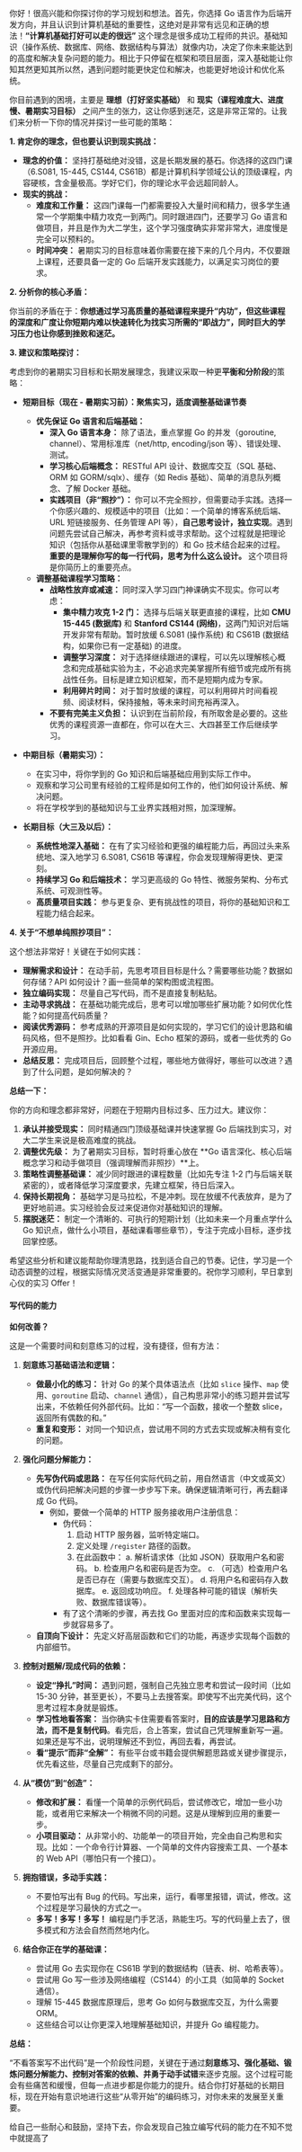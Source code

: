 你好！很高兴能和你探讨你的学习规划和想法。首先，你选择 Go 语言作为后端开发方向，并且认识到计算机基础的重要性，这绝对是非常有远见和正确的想法！**“计算机基础打好可以走的很远”** 这个理念是很多成功工程师的共识。基础知识（操作系统、数据库、网络、数据结构与算法）就像内功，决定了你未来能达到的高度和解决复杂问题的能力。相比于只停留在框架和项目层面，深入基础能让你知其然更知其所以然，遇到问题时能更快定位和解决，也能更好地设计和优化系统。

你目前遇到的困境，主要是 **理想（打好坚实基础）** 和 **现实（课程难度大、进度慢、暑期实习目标）** 之间产生的张力，这让你感到迷茫，这是非常正常的。让我们来分析一下你的情况并探讨一些可能的策略：

**1. 肯定你的理念，但也要认识到现实挑战：**

- **理念的价值：** 坚持打基础绝对没错，这是长期发展的基石。你选择的这四门课（6.S081, 15-445, CS144, CS61B）都是计算机科学领域公认的顶级课程，内容硬核，含金量极高。学好它们，你的理论水平会远超同龄人。
- **现实的挑战：**
    - **难度和工作量：** 这四门课每一门都需要投入大量时间和精力，很多学生通常一个学期集中精力攻克一到两门。同时跟进四门，还要学习 Go 语言和做项目，并且是作为大二学生，这个学习强度确实非常非常大，进度慢是完全可以预料的。
    - **时间冲突：** 暑期实习的目标意味着你需要在接下来的几个月内，不仅要跟上课程，还要具备一定的 Go 后端开发实践能力，以满足实习岗位的要求。

**2. 分析你的核心矛盾：**

你当前的矛盾在于：**你想通过学习高质量的基础课程来提升“内功”，但这些课程的深度和广度让你短期内难以快速转化为找实习所需的“即战力”，同时巨大的学习压力也让你感到挫败和迷茫。**

**3. 建议和策略探讨：**

考虑到你的暑期实习目标和长期发展理念，我建议采取一种更**平衡和分阶段**的策略：

- **短期目标（现在 - 暑期实习前）：聚焦实习，适度调整基础课节奏**
    
    - **优先保证 Go 语言和后端基础：**
        - **深入 Go 语言本身：** 除了语法，重点掌握 Go 的并发（goroutine, channel）、常用标准库（net/http, encoding/json 等）、错误处理、测试。
        - **学习核心后端概念：** RESTful API 设计、数据库交互（SQL 基础、ORM 如 GORM/sqlx）、缓存（如 Redis 基础）、简单的消息队列概念、了解 Docker 基础。
        - **实践项目（非“照抄”）：** 你可以不完全照抄，但需要动手实践。选择一个你感兴趣的、规模适中的项目（比如：一个简单的博客系统后端、URL 短链接服务、任务管理 API 等），**自己思考设计，独立实现**。遇到问题先尝试自己解决，再参考资料或寻求帮助。这个过程就是把理论知识（包括你从基础课里零散学到的）和 Go 技术结合起来的过程。**重要的是理解你写的每一行代码，思考为什么这么设计。** 这个项目将是你简历上的重要亮点。
    - **调整基础课程学习策略：**
        - **战略性放弃或减速：** 同时深入学习四门神课确实不现实。你可以考虑：
            - **集中精力攻克 1-2 门：** 选择与后端关联更直接的课程，比如 **CMU 15-445 (数据库)** 和 **Stanford CS144 (网络)**，这两门知识对后端开发非常有帮助。暂时放缓 6.S081 (操作系统) 和 CS61B (数据结构，如果你已有一定基础) 的进度。
            - **调整学习深度：** 对于选择继续跟进的课程，可以先以理解核心概念和完成基础实验为主，不必追求完美掌握所有细节或完成所有挑战性任务。目标是建立知识框架，而不是短期内成为专家。
            - **利用碎片时间：** 对于暂时放缓的课程，可以利用碎片时间看视频、阅读材料，保持接触，等未来时间充裕再深入。
        - **不要有完美主义负担：** 认识到在当前阶段，有所取舍是必要的。这些优秀的课程资源一直都在，你可以在大三、大四甚至工作后继续学习。
- **中期目标（暑期实习）：**
    
    - 在实习中，将你学到的 Go 知识和后端基础应用到实际工作中。
    - 观察和学习公司里有经验的工程师是如何工作的，他们如何设计系统、解决问题。
    - 将在学校学到的基础知识与工业界实践相对照，加深理解。
- **长期目标（大三及以后）：**
    
    - **系统性地深入基础：** 在有了实习经验和更强的编程能力后，再回过头来系统地、深入地学习 6.S081, CS61B 等课程，你会发现理解得更快、更深刻。
    - **持续学习 Go 和后端技术：** 学习更高级的 Go 特性、微服务架构、分布式系统、可观测性等。
    - **高质量项目实践：** 参与更复杂、更有挑战性的项目，将你的基础知识和工程能力结合起来。

**4. 关于“不想单纯照抄项目”：**

这个想法非常好！关键在于如何实践：

- **理解需求和设计：** 在动手前，先思考项目目标是什么？需要哪些功能？数据如何存储？API 如何设计？画一些简单的架构图或流程图。
- **独立编码实现：** 尽量自己写代码，而不是直接复制粘贴。
- **主动寻求挑战：** 在基础功能完成后，思考可以增加哪些扩展功能？如何优化性能？如何提高代码质量？
- **阅读优秀源码：** 参考成熟的开源项目是如何实现的，学习它们的设计思路和编码风格，但不是照抄。比如看看 Gin、Echo 框架的源码，或者一些优秀的 Go 开源应用。
- **总结反思：** 完成项目后，回顾整个过程，哪些地方做得好，哪些可以改进？遇到了什么问题，是如何解决的？

**总结一下：**

你的方向和理念都非常好，问题在于短期内目标过多、压力过大。建议你：

1. **承认并接受现实：** 同时精通四门顶级基础课并快速掌握 Go 后端找到实习，对大二学生来说是极高难度的挑战。
2. **调整优先级：** 为了暑期实习目标，暂时将重心放在 **Go 语言深化、核心后端概念学习和动手做项目（强调理解而非照抄）**上。
3. **策略性调整基础课：** 减少同时跟进的课程数量（比如先专注 1-2 门与后端关联紧密的），或者降低学习深度要求，先建立框架，待日后深入。
4. **保持长期视角：** 基础学习是马拉松，不是冲刺。现在放缓不代表放弃，是为了更好地前进。实习经验会反过来促进你对基础知识的理解。
5. **摆脱迷茫：** 制定一个清晰的、可执行的短期计划（比如未来一个月重点学什么 Go 知识点，做什么小项目，基础课看哪些章节），专注于完成小目标，逐步找回掌控感。

希望这些分析和建议能帮助你理清思路，找到适合自己的节奏。记住，学习是一个动态调整的过程，根据实际情况灵活变通是非常重要的。祝你学习顺利，早日拿到心仪的实习 Offer！



#### 写代码的能力

**如何改善？**

这是一个需要时间和刻意练习的过程，没有捷径，但有方法：

1. **刻意练习基础语法和逻辑：**
    
    - **做最小化的练习：** 针对 Go 的某个具体语法点（比如 `slice` 操作、`map` 使用、`goroutine` 启动、`channel` 通信），自己构思非常小的练习题并尝试写出来，不依赖任何外部代码。比如：“写一个函数，接收一个整数 slice，返回所有偶数的和。”
    - **重复和变形：** 对同一个知识点，尝试用不同的方式去实现或解决稍有变化的问题。
2. **强化问题分解能力：**
    
    - **先写伪代码或思路：** 在写任何实际代码之前，用自然语言（中文或英文）或伪代码把解决问题的步骤一步步写下来。确保逻辑清晰可行，再去翻译成 Go 代码。
        - 例如，要做一个简单的 HTTP 服务接收用户注册信息：
            - 伪代码：
                1. 启动 HTTP 服务器，监听特定端口。
                2. 定义处理 `/register` 路径的函数。
                3. 在此函数中： a. 解析请求体（比如 JSON）获取用户名和密码。 b. 检查用户名和密码是否为空。 c. （可选）检查用户名是否已存在（需要与数据库交互）。 d. 将用户名和密码存入数据库。 e. 返回成功响应。 f. 处理各种可能的错误（解析失败、数据库错误等）。
            - 有了这个清晰的步骤，再去找 Go 里面对应的库和函数来实现每一步就容易多了。
    - **自顶向下设计：** 先定义好高层函数和它们的功能，再逐步实现每个函数的内部细节。
3. **控制对题解/现成代码的依赖：**
    
    - **设定“挣扎”时间：** 遇到问题，强制自己先独立思考和尝试一段时间（比如 15-30 分钟，甚至更长），不要马上去搜答案。即使写不出完美代码，这个思考过程本身就是锻炼。
    - **学习性地看答案：** 当你确实卡住需要看答案时，**目的应该是学习思路和方法，而不是复制代码**。看完后，合上答案，尝试自己凭理解重新写一遍。如果还是写不出，说明理解还不到位，再回去看，再尝试。
    - **看“提示”而非“全解”：** 有些平台或书籍会提供解题思路或关键步骤提示，优先看这些，尽量自己完成剩下的部分。
4. **从“模仿”到“创造”：**
    
    - **修改和扩展：** 看懂一个简单的示例代码后，尝试修改它，增加一些小功能，或者用它来解决一个稍微不同的问题。这是从理解到应用的重要一步。
    - **小项目驱动：** 从非常小的、功能单一的项目开始，完全由自己构思和实现。比如：一个命令行计算器、一个简单的文件内容搜索工具、一个基本的 Web API（哪怕只有一个接口）。
5. **拥抱错误，多动手实践：**
    
    - 不要怕写出有 Bug 的代码。写出来，运行，看哪里报错，调试，修改。这个过程是学习最快的方式之一。
    - **多写！多写！多写！** 编程是门手艺活，熟能生巧。写的代码量上去了，很多模式和方法会自然而然地内化。
6. **结合你正在学的基础课：**
    
    - 尝试用 Go 去实现你在 CS61B 学到的数据结构（链表、树、哈希表等）。
    - 尝试用 Go 写一些涉及网络编程（CS144）的小工具（如简单的 Socket 通信）。
    - 理解 15-445 数据库原理后，思考 Go 如何与数据库交互，为什么需要 ORM。
    - 这些结合可以让你更深入地理解基础知识，并提升 Go 编程能力。

**总结：**

“不看答案写不出代码”是一个阶段性问题，关键在于通过**刻意练习、强化基础、锻炼问题分解能力、控制对答案的依赖、并勇于动手试错**来逐步克服。这个过程可能会有些痛苦和缓慢，但每一点进步都是你能力的提升。结合你打好基础的长期目标，现在开始有意识地进行这些“从零开始”的编码练习，对你未来的发展至关重要。

给自己一些耐心和鼓励，坚持下去，你会发现自己独立编写代码的能力在不知不觉中就提高了
